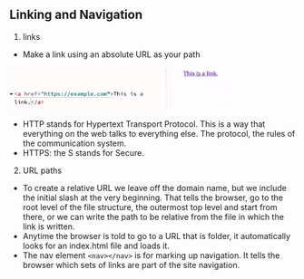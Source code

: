 ## Linking and Navigation

1. links
- Make a link using an absolute URL as your path
<img src="links.png" width="400">

- HTTP stands for Hypertext Transport Protocol. This is a way that everything on the web talks to everything else. The protocol, the rules of the communication system. 
- HTTPS: the S stands for Secure. 

2. URL paths
- To create a relative URL we leave off the domain name, but we include the initial slash at the very beginning. That tells the browser, go to the root level of the file structure, the outermost top level and start from there, or we can write the path to be relative from the file in which the link is written. 
- Anytime the browser is told to go to a URL that is folder, it automatically looks for an index.html file and loads it.
- The nav element `<nav></nav>` is for marking up navigation. It tells the browser which sets of links are part of the site navigation. 